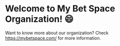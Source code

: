 # Welcome to My Bet Space Organization! :smile:

Want to know more about our organization? Check https://mybetspace.com/ for more information.

